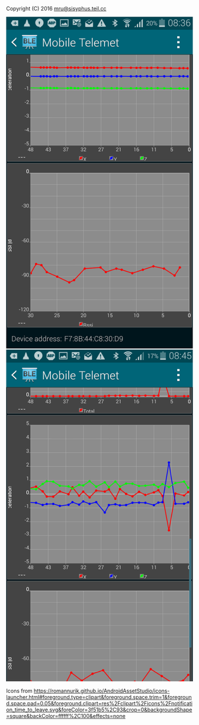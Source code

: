 Copyright (C) 2016 mru@sisyphus.teil.cc

![Screenshot](Screenshot1.png?raw=true "Screenshot 1")
![Screenshot](Screenshot2.png?raw=true "Screenshot 2")

Icons from https://romannurik.github.io/AndroidAssetStudio/icons-launcher.html#foreground.type=clipart&foreground.space.trim=1&foreground.space.pad=0.05&foreground.clipart=res%2Fclipart%2Ficons%2Fnotification_time_to_leave.svg&foreColor=3f51b5%2C93&crop=0&backgroundShape=square&backColor=ffffff%2C100&effects=none



